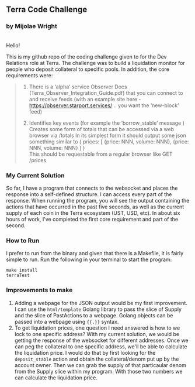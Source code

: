 ## Terra Code Challenge

### by Mijolae Wright

<br>
Hello!   
 
This is my github repo of the coding challenge given to for the Dev Relations role at Terra. The challenge was to build a liquidation monitor for people who deposit collateral to specific pools. In addition, the core requirements were:
<br>
> 1. There is a ‘alpha’ service Observer Docs (Terra_Observer_Integration_Guide.pdf) that you can connect to and receive feeds (with an example site here - https://observer.starport.services/ .. you want the ‘new-block’ feed)
>
> 2. Identifies key events (for example the ‘borrow_stable’ message )
Creates some form of totals that can be accessed via a web browser via /totals
In its simplest form it should output some json something similar to 
{ prices: 
[ 
{price: NNN, volume: NNN}, 
{price: NNN, volume: NNN} 
] 
}   
	This should be requestable from a regular browser like GET /prices

### My Current Solution

So far, I have a program that connects to the websocket and places the response into a self-defined structure. I can access every part of the response. When running the program, you will see the output containing the actions that have occurred in the past five seconds, as well as the current supply of each coin in the Terra ecosystem (UST, USD, etc). In about six hours of work, I've completed the first core requirement and part of the second.

### How to Run

I prefer to run from the binary and given that there is a Makefile, it is fairly simple to run. Run the following in your terminal to start the program:

```
make install
terraTest
```

### Improvements to make

1. Adding a webpage for the JSON output would be my first improvement. I can use the `html/template` Golang library to pass the slice of Supply and the slice of PastActions to a webpage. Golang objects can be passed into a webpage using `{{.}}` syntax.
2. To get liquidation prices, one question I need answered is how to we lock to one specific address? With my current solution, we would be getting the response of the websocket for different addresses. Once we can peg the collateral to one specific address, we'll be able to calculate the liquidation price. I would do that by first looking for the `deposit_stable` action and obtain the collateral/denom put up by the account owner. Then we can grab the supply of that particaular denom from the Supply slice within my program. With those two numbers we can calculate the liquidation price.

